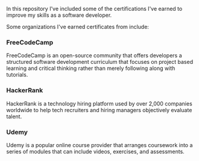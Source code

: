 In this repository I've included some of the certifications I've earned to improve my skills as a software developer.

Some organizations I've earned certificates from include:

### FreeCodeCamp

FreeCodeCamp is an open-source community that offers developers a structured software development curriculum that focuses on project based learning and critical thinking rather than merely following along with tutorials.

### HackerRank

HackerRank is a technology hiring platform used by over 2,000 companies worldwide to help tech recruiters and hiring managers objectively evaluate talent.

### Udemy

Udemy is a popular online course provider that arranges coursework into a series of modules that can include videos, exercises, and assessments.